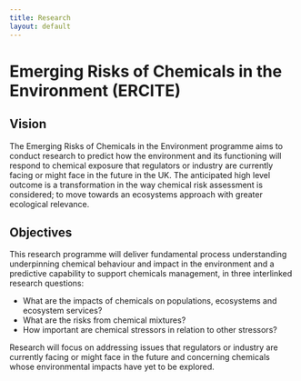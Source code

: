 ```yaml
---
title: Research
layout: default
---
```


# Emerging Risks of Chemicals in the  Environment (ERCITE)

## Vision
The Emerging Risks of Chemicals in the Environment programme aims to conduct research to predict how the environment and its functioning will respond to chemical exposure that regulators or industry are currently facing or might face in the future in the UK.  The anticipated high level outcome is a transformation in the way chemical risk assessment is considered; to move towards an ecosystems approach with greater ecological relevance.  

## Objectives
This research programme will deliver fundamental process understanding underpinning chemical behaviour and impact in the environment and a predictive capability to support chemicals management, in three interlinked research questions:
  * What are the impacts of chemicals on populations, ecosystems and ecosystem services?
  * What are the risks from chemical mixtures?
  * How important are chemical stressors in relation to other stressors?

Research will focus on addressing issues that regulators or industry are currently facing or might face in the future and concerning chemicals whose environmental impacts have yet to be explored.

